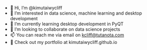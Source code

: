 - 👋 Hi, I’m @kimutaiwycliff
- 👀 I’m interested in data science, machine learning and desktop development
- 🌱 I’m currently learning desktop development in PyQT
- 💞️ I’m looking to collaborate on data science projects
- 📫 You can reach me via email on kcliff@tutanota.com
- 💞️ Check out my portfolio at kimutaiwycliff.github.io

<!---
kimutaiwycliff/kimutaiwycliff is a ✨ special ✨ repository because its `README.md` (this file) appears on your GitHub profile.
You can click the Preview link to take a look at your changes.
--->
